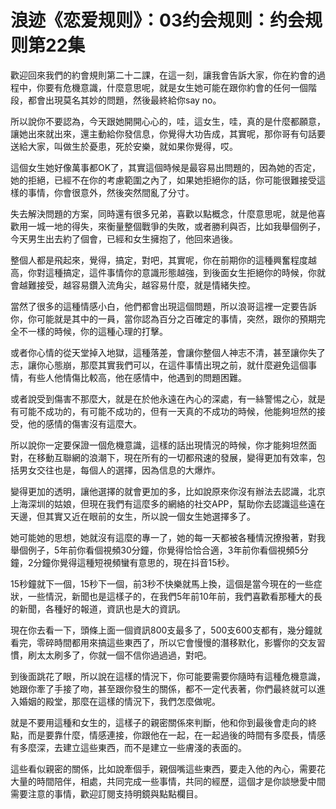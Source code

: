 # 浪迹《恋爱规则》：03约会规则：约会规则第22集

歡迎回來我們的約會規則第二十二課，在這一刻，讓我會告訴大家，你在約會的過程中，你要有危機意識，什麼意思呢，就是女生她可能在跟你約會的任何一個階段，都會出現莫名其妙的問題，然後最終給你say no。

所以說你不要認為，今天跟她開開心心的，哇，這女生，哇，真的是什麼都願意，讓她出來就出來，還主動給你發信息，你覺得大功告成，其實呢，那你哥有句話要送給大家，叫做生於憂患，死於安樂，就如果你覺得，哎。

這個女生她好像萬事都OK了，其實這個時候是最容易出問題的，因為她的否定，她的拒絕，已經不在你的考慮範圍之內了，如果她拒絕你的話，你可能很難接受這樣的事情，你會很意外，然後突然間亂了分寸。

失去解決問題的方案，同時還有很多兄弟，喜歡以點概念，什麼意思呢，就是他喜歡用一城一地的得失，來衡量整個戰爭的失敗，或者勝利與否，比如我舉個例子，今天男生出去約了個會，已經和女生擁抱了，他回來過後。

整個人都是飛起來，覺得，搞定，對吧，其實呢，你在前期你的這種興奮程度越高，你對這種搞定，這件事情你的意識形態越強，到後面女生拒絕你的時候，你就會越難接受，越容易鑽入流角尖，越容易什麼，就是情緒失控。

當然了很多的這種情感小白，他們都會出現這個問題，所以浪哥這裡一定要告訴你，你可能就是其中的一員，當你認為百分之百確定的事情，突然，跟你的預期完全不一樣的時候，你的這種心理的打擊。

或者你心情的從天堂掉入地獄，這種落差，會讓你整個人神志不清，甚至讓你失了志，讓你心態崩，那麼其實我們可以，在這件事情出現之前，就什麼避免這個事情，有些人他情傷比較高，他在感情中，他遇到的問題困難。

或者說受到傷害不那麼大，就是在於他永遠在內心的深處，有一絲警惕之心，就是有可能不成功的，有可能不成功的，但有一天真的不成功的時候，他能夠坦然的接受，他的感情的傷害沒有這麼大。

所以說你一定要保證一個危機意識，這樣的話出現情況的時候，你才能夠坦然面對，在移動互聯網的浪潮下，現在所有的一切都飛速的發展，變得更加有效率，包括男女交往也是，每個人的選擇，因為信息的大爆炸。

變得更加的透明，讓他選擇的就會更加的多，比如說原來你沒有辦法去認識，北京上海深圳的姑娘，但現在我們有這麼多的網絡的社交APP，幫助你去認識這些遠在天邊，但其實又近在眼前的女生，所以說一個女生她選擇多了。

她可能她的思想，她就沒有這麼的專一了，她的每一天都被各種情況撩撥著，對我舉個例子，5年前你看個視頻30分鐘，你覺得恰恰合適，3年前你看個視頻5分鐘，2分鐘你覺得這種短視頻蠻有意思的，現在抖音15秒。

15秒鐘就下一個，15秒下一個，前3秒不快樂就馬上換，這個是當今現在的一些症狀，一些情況，新聞也是這樣子的，在我們5年前10年前，我們喜歡看那種大的長的新聞，各種好的報道，資訊也是大的資訊。

現在你去看一下，頭條上面一個資訊800支最多了，500支600支都有，幾分鐘就看完，零碎時間都用來搞這些東西了，所以它會慢慢的潛移默化，影響你的交友習慣，刷太太刷多了，你就一個不信你過過過，對吧。

到後面跳花了眼，所以說在這樣的情況下，你可能要需要你隨時有這種危機意識，她跟你牽了手接了吻，甚至跟你發生的關係，都不一定代表著，你們最終就可以進入婚姻的殿堂，那麼在這樣的情況下，我們怎麼做呢。

就是不要用這種和女生的，這樣子的親密關係來判斷，他和你到最後會走向的終點，而是要靠什麼，情感連接，你跟他在一起，在一起過後的時間有多麼長，情感有多麼深，去建立這些東西，而不是建立一些膚淺的表面的。

這些看似親密的關係，比如說牽個手，親個嘴這些東西，要走入他的內心，需要花大量的時間陪伴，相處，共同完成一些事情，共同的經歷，這個才是你談戀愛中間需要注意的事情，歡迎訂閱支持明鏡與點點欄目。

